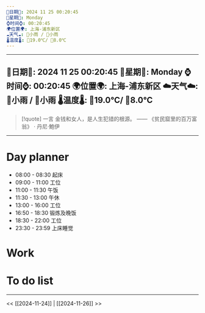 ```yaml
---
🌻日期🌻: 2024 11 25 00:20:45
🌙星期🌙: Monday
⌚️时间⌚️: 00:20:45
🌍位置🌍: 上海-浦东新区
☁️天气☁️: 🌅小雨 / 🌃小雨
🌡️温度🌡️: 🌅19.0℃/ 🌃8.0℃
---
```

---
🌻日期🌻: 2024 11 25 00:20:45
🌙星期🌙: Monday
⌚️时间⌚️: 00:20:45
🌍位置🌍: 上海-浦东新区
☁️天气☁️: 🌅小雨 / 🌃小雨
🌡️温度🌡️: 🌅19.0℃/ 🌃8.0℃
---
>[!quote] 一言
 金钱和女人，是人生犯错的根源。  —— 《贫民窟里的百万富翁》 · 丹尼·鮑伊

---
# Day planner
-  08:00 - 08:30 起床
-  09:00 - 11:00 工位
-  11:00 - 11:30 午饭
-  11:30 - 13:00 午休
-  13:00 - 16:00 工位
-  16:50 - 18:30 锻炼及晚饭
-  18:30 - 22:00 工位
-  23:30 - 23:59 上床睡觉

# Work
# To do list







---
<< [[2024-11-24]] | [[2024-11-26]] >>
